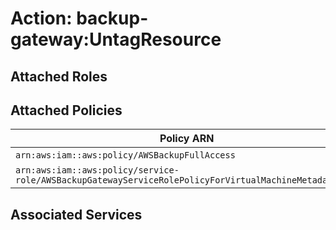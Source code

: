 # Action: backup-gateway:UntagResource

## Attached Roles

## Attached Policies

| Policy ARN | Policy Name |
|------------|-------------|
| `arn:aws:iam::aws:policy/AWSBackupFullAccess` | [AWSBackupFullAccess](../policies.md#awsbackupfullaccess) |
| `arn:aws:iam::aws:policy/service-role/AWSBackupGatewayServiceRolePolicyForVirtualMachineMetadataSync` | [AWSBackupGatewayServiceRolePolicyForVirtualMachineMetadataSync](../policies.md#awsbackupgatewayservicerolepolicyforvirtualmachinemetadatasync) |

## Associated Services

